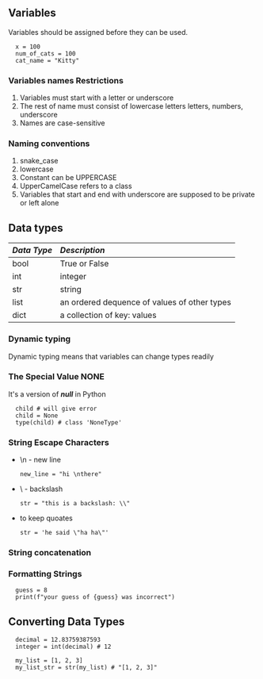 ## Variables

   Variables should be assigned before they can be used.

      x = 100
      num_of_cats = 100
      cat_name = "Kitty"

### Variables names Restrictions

   1. Variables must start with a letter or underscore
   2. The rest of name must consist of lowercase letters letters, numbers, underscore
   3. Names are case-sensitive

### Naming conventions

   1. snake_case
   2. lowercase
   3. Constant can be UPPERCASE
   4. UpperCamelCase refers to a class
   5. Variables that start and end with underscore are supposed to be private or left alone

## Data types

   ***Data Type*** | ***Description*** |
   | :---         | :--- |
   | bool | True or False |
   | int | integer  |
   | str | string |
   | list | an ordered dequence of values of other types |
   | dict | a collection of key: values |
  
### Dynamic typing

   Dynamic typing means that variables can change types readily

### The Special Value **NONE**

   It's a version of ***null*** in Python

      child # will give error
      child = None
      type(child) # class 'NoneType'

### String Escape Characters

   - \n - new line

         new_line = "hi \nthere"

   - \ - backslash

         str = "this is a backslash: \\"
 
   - to keep quoates

         str = 'he said \"ha ha\"'

### String concatenation

### Formatting Strings

      guess = 8
      print(f"your guess of {guess} was incorrect")

## Converting Data Types

      decimal = 12.83759387593
      integer = int(decimal) # 12

      my_list = [1, 2, 3]
      my_list_str = str(my_list) # "[1, 2, 3]"